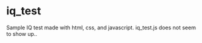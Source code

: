# iq_test
Sample IQ test made with html, css, and javascript. iq_test.js does not seem to show up..
